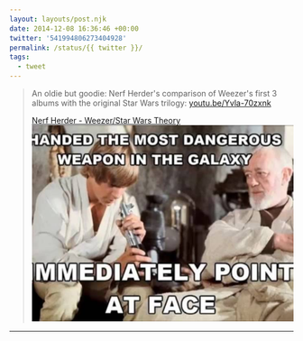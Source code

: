 ```yaml
---
layout: layouts/post.njk
date: 2014-12-08 16:36:46 +00:00
twitter: '541994806273404928'
permalink: /status/{{ twitter }}/
tags: 
  - tweet
---
```


> An oldie but goodie: Nerf Herder's comparison of Weezer's first 3 albums with the original Star Wars trilogy: [youtu.be/Yvla-70zxnk](http://youtu.be/Yvla-70zxnk)
> 
> [<span>Nerf Herder - Weezer/Star Wars Theory</span> ![Luke is with Obi-Wan and is pointing a light saber hilt as his face](/img/_youtube/541994806273404928.jpg)](http://youtu.be/Yvla-70zxnk)

---
